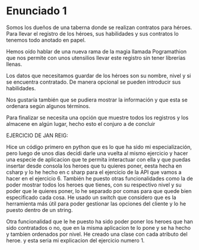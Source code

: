 # Enunciado 1
Somos los dueños de una taberna donde se realizan contratos para héroes. 
Para llevar el registro de los héroes, sus habilidades y sus contratos lo tenemos todo anotado 
en papel.

Hemos oído hablar de una nueva rama de la magia llamada Pogramathion 
que nos permite con unos utensilios llevar este registro sin tener librerías llenas.

Los datos que necesitamos guardar de los héroes son su nombre, nivel y 
si se encuentra contratado. De manera opcional se pueden introducir sus habilidades.

Nos gustaría también que se pudiera mostrar la información y que esta 
se ordenara según algunos términos.

Para finalizar se necesita una opción que muestre todos los registros y 
los almacene en algún lugar, hecho esto el conjuro a de concluir




EJERCICIO DE JAN REIG:

Hice un código primero en python que es lo que ha sido mi especialización, pero luego de unos dias decidi darle una vuelta al mismo ejercicio y hacer una especie de aplicacion que te permita interactuar con ella y que puedas insertar desde consola los heroes que tu quieres poner, eesta hecha en csharp y lo he hecho en c sharp para el ejercicio de la API que vamos a hacer en el ejercicio 6. También he puesto otras funcionalidades como la de poder mostrar todos los heroes que tienes, con su respectivo nivel y su poder que le quieres poner, lo he separado por comas para que quede bien especificado cada cosa. He usado un switch que considero que es la herramienta más útil para poder gestionar las opciones del cliente y lo he puesto dentro de un string.

Otra funcionalidad que le he puesto ha sido poder poner los heroes que han sido contratados o no, que en la misma aplicacion te lo pone y se ha hecho y tambien ordenados por nivel. He creado una clase con cada atributo del heroe. y esta seria mi explicacion del ejercicio numero 1.